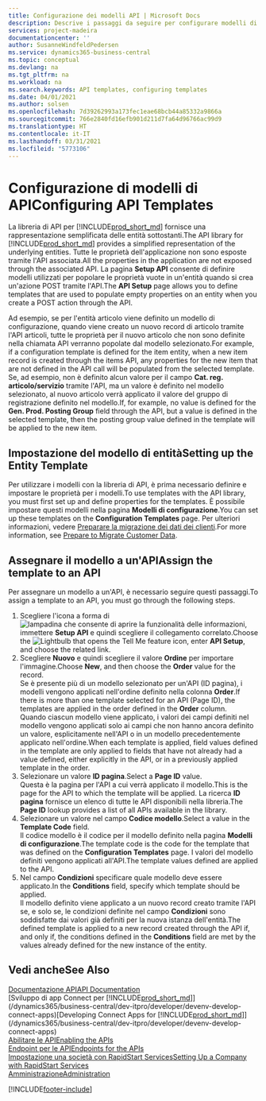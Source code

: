 ```yaml
---
title: Configurazione dei modelli API | Microsoft Docs
description: Descrive i passaggi da seguire per configurare modelli di API per Dynamics 365 Business Central.
services: project-madeira
documentationcenter: ''
author: SusanneWindfeldPedersen
ms.service: dynamics365-business-central
ms.topic: conceptual
ms.devlang: na
ms.tgt_pltfrm: na
ms.workload: na
ms.search.keywords: API templates, configuring templates
ms.date: 04/01/2021
ms.author: solsen
ms.openlocfilehash: 7d39262993a173fec1eae68bcb44a85332a9866a
ms.sourcegitcommit: 766e2840fd16efb901d211d7fa64d96766ac99d9
ms.translationtype: HT
ms.contentlocale: it-IT
ms.lasthandoff: 03/31/2021
ms.locfileid: "5773106"
---
```

# <a name="configuring-api-templates"></a><span data-ttu-id="7e6d3-103">Configurazione di modelli di API</span><span class="sxs-lookup"><span data-stu-id="7e6d3-103">Configuring API Templates</span></span>
<span data-ttu-id="7e6d3-104">La libreria di API per [!INCLUDE[prod_short_md](includes/prod_short.md)] fornisce una rappresentazione semplificata delle entità sottostanti.</span><span class="sxs-lookup"><span data-stu-id="7e6d3-104">The API library for [!INCLUDE[prod_short_md](includes/prod_short.md)] provides a simplified representation of the underlying entities.</span></span> <span data-ttu-id="7e6d3-105">Tutte le proprietà dell'applicazione non sono esposte tramite l'API associata.</span><span class="sxs-lookup"><span data-stu-id="7e6d3-105">All the properties in the application are not exposed through the associated API.</span></span> <span data-ttu-id="7e6d3-106">La pagina **Setup API** consente di definire modelli utilizzati per popolare le proprietà vuote in un'entità quando si crea un'azione POST tramite l'API.</span><span class="sxs-lookup"><span data-stu-id="7e6d3-106">The **API Setup** page allows you to define templates that are used to populate empty properties on an entity when you create a POST action through the API.</span></span> 

<span data-ttu-id="7e6d3-107">Ad esempio, se per l'entità articolo viene definito un modello di configurazione, quando viene creato un nuovo record di articolo tramite l'API articoli, tutte le proprietà per il nuovo articolo che non sono definite nella chiamata API verranno popolate dal modello selezionato.</span><span class="sxs-lookup"><span data-stu-id="7e6d3-107">For example, if a configuration template is defined for the item entity, when a new item record is created through the items API, any properties for the new item that are not defined in the API call will be populated from the selected template.</span></span> <span data-ttu-id="7e6d3-108">Se, ad esempio, non è definito alcun valore per il campo **Cat. reg. articolo/servizio** tramite l'API, ma un valore è definito nel modello selezionato, al nuovo articolo verrà applicato il valore del gruppo di registrazione definito nel modello.</span><span class="sxs-lookup"><span data-stu-id="7e6d3-108">If, for example, no value is defined for the **Gen. Prod. Posting Group** field through the API, but a value is defined in the selected template, then the posting group value defined in the template will be applied to the new item.</span></span> 

## <a name="setting-up-the-entity-template"></a><span data-ttu-id="7e6d3-109">Impostazione del modello di entità</span><span class="sxs-lookup"><span data-stu-id="7e6d3-109">Setting up the Entity Template</span></span>
<span data-ttu-id="7e6d3-110">Per utilizzare i modelli con la libreria di API, è prima necessario definire e impostare le proprietà per i modelli.</span><span class="sxs-lookup"><span data-stu-id="7e6d3-110">To use templates with the API library, you must first set up and define properties for the templates.</span></span> <span data-ttu-id="7e6d3-111">È possibile impostare questi modelli nella pagina **Modelli di configurazione**.</span><span class="sxs-lookup"><span data-stu-id="7e6d3-111">You can set up these templates on the **Configuration Templates** page.</span></span> <span data-ttu-id="7e6d3-112">Per ulteriori informazioni, vedere [Preparare la migrazione dei dati dei clienti](admin-use-templates-to-prepare-customer-data-for-migration.md).</span><span class="sxs-lookup"><span data-stu-id="7e6d3-112">For more information, see [Prepare to Migrate Customer Data](admin-use-templates-to-prepare-customer-data-for-migration.md).</span></span> 

## <a name="assign-the-template-to-an-api"></a><span data-ttu-id="7e6d3-113">Assegnare il modello a un'API</span><span class="sxs-lookup"><span data-stu-id="7e6d3-113">Assign the template to an API</span></span>

<span data-ttu-id="7e6d3-114">Per assegnare un modello a un'API, è necessario seguire questi passaggi.</span><span class="sxs-lookup"><span data-stu-id="7e6d3-114">To assign a template to an API, you must go through the following steps.</span></span>

1. <span data-ttu-id="7e6d3-115">Scegliere l'icona a forma di ![lampadina che consente di aprire la funzionalità delle informazioni](media/ui-search/search_small.png "Informazioni sull'operazione che si desidera eseguire"), immettere **Setup API** e quindi scegliere il collegamento correlato.</span><span class="sxs-lookup"><span data-stu-id="7e6d3-115">Choose the ![Lightbulb that opens the Tell Me feature](media/ui-search/search_small.png "Tell me what you want to do") icon, enter **API Setup**, and choose the related link.</span></span>
2. <span data-ttu-id="7e6d3-116">Scegliere **Nuovo** e quindi scegliere il valore **Ordine** per importare l'immagine.</span><span class="sxs-lookup"><span data-stu-id="7e6d3-116">Choose **New**, and then choose the **Order** value for the record.</span></span>  
<span data-ttu-id="7e6d3-117">Se è presente più di un modello selezionato per un'API (ID pagina), i modelli vengono applicati nell'ordine definito nella colonna **Order**.</span><span class="sxs-lookup"><span data-stu-id="7e6d3-117">If there is more than one template selected for an API (Page ID), the templates are applied in the order defined in the **Order** column.</span></span>   
<span data-ttu-id="7e6d3-118">Quando ciascun modello viene applicato, i valori dei campi definiti nel modello vengono applicati solo ai campi che non hanno ancora definito un valore, esplicitamente nell'API o in un modello precedentemente applicato nell'ordine.</span><span class="sxs-lookup"><span data-stu-id="7e6d3-118">When each template is applied, field values defined in the template are only applied to fields that have not already had a value defined, either explicitly in the API, or in a previously applied template in the order.</span></span> 
3. <span data-ttu-id="7e6d3-119">Selezionare un valore **ID pagina**.</span><span class="sxs-lookup"><span data-stu-id="7e6d3-119">Select a **Page ID** value.</span></span>  
<span data-ttu-id="7e6d3-120">Questa è la pagina per l'API a cui verrà applicato il modello.</span><span class="sxs-lookup"><span data-stu-id="7e6d3-120">This is the page for the API to which the template will be applied.</span></span> <span data-ttu-id="7e6d3-121">La ricerca **ID pagina** fornisce un elenco di tutte le API disponibili nella libreria.</span><span class="sxs-lookup"><span data-stu-id="7e6d3-121">The **Page ID** lookup provides a list of all APIs available in the library.</span></span>
4. <span data-ttu-id="7e6d3-122">Selezionare un valore nel campo **Codice modello**.</span><span class="sxs-lookup"><span data-stu-id="7e6d3-122">Select a value in the **Template Code** field.</span></span>  
<span data-ttu-id="7e6d3-123">Il codice modello è il codice per il modello definito nella pagina **Modelli di configurazione**.</span><span class="sxs-lookup"><span data-stu-id="7e6d3-123">The template code is the code for the template that was defined on the **Configuration Templates** page.</span></span> <span data-ttu-id="7e6d3-124">I valori del modello definiti vengono applicati all'API.</span><span class="sxs-lookup"><span data-stu-id="7e6d3-124">The template values defined are applied to the API.</span></span> 
5. <span data-ttu-id="7e6d3-125">Nel campo **Condizioni** specificare quale modello deve essere applicato.</span><span class="sxs-lookup"><span data-stu-id="7e6d3-125">In the **Conditions** field, specify which template should be applied.</span></span>  
<span data-ttu-id="7e6d3-126">Il modello definito viene applicato a un nuovo record creato tramite l'API se, e solo se, le condizioni definite nel campo **Condizioni** sono soddisfatte dai valori già definiti per la nuova istanza dell'entità.</span><span class="sxs-lookup"><span data-stu-id="7e6d3-126">The defined template is applied to a new record created through the API if, and only if, the conditions defined in the **Conditions** field are met by the values already defined for the new instance of the entity.</span></span>

## <a name="see-also"></a><span data-ttu-id="7e6d3-127">Vedi anche</span><span class="sxs-lookup"><span data-stu-id="7e6d3-127">See Also</span></span>
[<span data-ttu-id="7e6d3-128">Documentazione API</span><span class="sxs-lookup"><span data-stu-id="7e6d3-128">API Documentation</span></span>](/dynamics-nav/fin-graph)  
<span data-ttu-id="7e6d3-129">[Sviluppo di app Connect per [!INCLUDE[prod_short_md](includes/prod_short.md)]](/dynamics365/business-central/dev-itpro/developer/devenv-develop-connect-apps)</span><span class="sxs-lookup"><span data-stu-id="7e6d3-129">[Developing Connect Apps for [!INCLUDE[prod_short_md](includes/prod_short.md)]](/dynamics365/business-central/dev-itpro/developer/devenv-develop-connect-apps)</span></span>  
[<span data-ttu-id="7e6d3-130">Abilitare le API</span><span class="sxs-lookup"><span data-stu-id="7e6d3-130">Enabling the APIs</span></span>](/dynamics-nav/enabling-apis-for-dynamics-nav)  
[<span data-ttu-id="7e6d3-131">Endpoint per le API</span><span class="sxs-lookup"><span data-stu-id="7e6d3-131">Endpoints for the APIs</span></span>](/dynamics-nav/endpoints-apis-for-dynamics)  
[<span data-ttu-id="7e6d3-132">Impostazione una società con RapidStart Services</span><span class="sxs-lookup"><span data-stu-id="7e6d3-132">Setting Up a Company with RapidStart Services</span></span>](admin-set-up-a-company-with-rapidstart.md)  
[<span data-ttu-id="7e6d3-133">Amministrazione</span><span class="sxs-lookup"><span data-stu-id="7e6d3-133">Administration</span></span>](admin-setup-and-administration.md)

[!INCLUDE[footer-include](includes/footer-banner.md)]